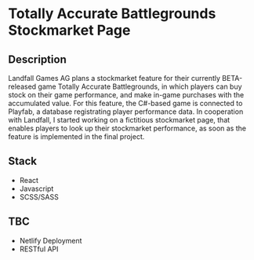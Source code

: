 # Totally Accurate Battlegrounds Stockmarket Page



## Description

Landfall Games AG plans a stockmarket feature for their currently BETA-released game Totally Accurate Battlegrounds, in which players can buy stock on their game performance, and make in-game purchases with the accumulated value. For this feature, the C#-based game is connected to Playfab, a database registrating player performance data. In cooperation with Landfall, I started working on a fictitious stockmarket page, that enables players to look up their stockmarket performance, as soon as the feature is implemented in the final project.

## Stack

- React 
- Javascript
- SCSS/SASS

## TBC

- Netlify Deployment
- RESTful API 
